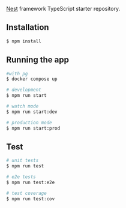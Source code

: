 [Nest](https://github.com/nestjs/nest) framework TypeScript starter repository.

## Installation

```bash
$ npm install
```

## Running the app

```bash
#with pg
$ docker compose up

# development
$ npm run start

# watch mode
$ npm run start:dev

# production mode
$ npm run start:prod
```

## Test

```bash
# unit tests
$ npm run test

# e2e tests
$ npm run test:e2e

# test coverage
$ npm run test:cov
```

